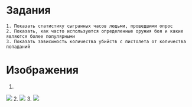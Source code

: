 # Задания
    1. Показать статистику сыгранных часов людьми, прошедшими опрос
    2. Показать, как часто используются определенные оружия боя и какие являются более популярными
    3. Показать зависимость количества убийств с пистолета от количества попаданий
# Изображения
  1. 
  <img src="https://user-images.githubusercontent.com/98150971/206566967-926598ad-9d75-453c-b1f6-120cdaf3e037.png">
  2.
  <img src="https://user-images.githubusercontent.com/98150971/206567219-1291c682-4181-4b9a-8242-3d1ef48fe713.png">
  3.
  <img src="https://user-images.githubusercontent.com/98150971/206567451-e7c792ba-73b1-428d-b850-b8995d6f32b2.png">
